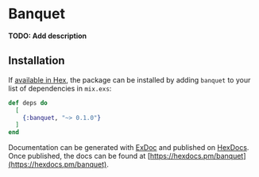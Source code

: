 # Banquet

**TODO: Add description**

## Installation

If [available in Hex](https://hex.pm/docs/publish), the package can be installed
by adding `banquet` to your list of dependencies in `mix.exs`:

```elixir
def deps do
  [
    {:banquet, "~> 0.1.0"}
  ]
end
```

Documentation can be generated with [ExDoc](https://github.com/elixir-lang/ex_doc)
and published on [HexDocs](https://hexdocs.pm). Once published, the docs can
be found at [https://hexdocs.pm/banquet](https://hexdocs.pm/banquet).

